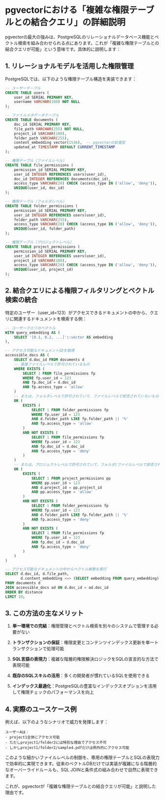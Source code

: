 # pgvectorにおける「複雑な権限テーブルとの結合クエリ」の詳細説明

pgvectorの最大の強みは、PostgreSQLのリレーショナルデータベース機能とベクトル検索を組み合わせられる点にあります。これが「複雑な権限テーブルとの結合クエリが可能」という意味です。具体的に説明します：

## 1. リレーショナルモデルを活用した権限管理

PostgreSQLでは、以下のような権限テーブル構造を実装できます：

```sql
-- ユーザーテーブル
CREATE TABLE users (
    user_id SERIAL PRIMARY KEY,
    username VARCHAR(100) NOT NULL
);

-- ファイルメタデータテーブル
CREATE TABLE documents (
    doc_id SERIAL PRIMARY KEY,
    file_path VARCHAR(255) NOT NULL,
    project_id VARCHAR(100),
    folder_path VARCHAR(255),
    content_embedding vector(1536),  -- pgvectorの拡張型
    updated_at TIMESTAMP DEFAULT CURRENT_TIMESTAMP
);

-- 権限テーブル（ファイルレベル）
CREATE TABLE file_permissions (
    permission_id SERIAL PRIMARY KEY,
    user_id INTEGER REFERENCES users(user_id),
    doc_id INTEGER REFERENCES documents(doc_id),
    access_type VARCHAR(20) CHECK (access_type IN ('allow', 'deny')),
    UNIQUE(user_id, doc_id)
);

-- 権限テーブル（フォルダレベル）
CREATE TABLE folder_permissions (
    permission_id SERIAL PRIMARY KEY,
    user_id INTEGER REFERENCES users(user_id),
    folder_path VARCHAR(255),
    access_type VARCHAR(20) CHECK (access_type IN ('allow', 'deny')),
    UNIQUE(user_id, folder_path)
);

-- 権限テーブル（プロジェクトレベル）
CREATE TABLE project_permissions (
    permission_id SERIAL PRIMARY KEY,
    user_id INTEGER REFERENCES users(user_id),
    project_id VARCHAR(100),
    access_type VARCHAR(20) CHECK (access_type IN ('allow', 'deny')),
    UNIQUE(user_id, project_id)
);
```

## 2. 結合クエリによる権限フィルタリングとベクトル検索の統合

特定のユーザー（user_id=123）がアクセスできるドキュメントの中から、クエリに関連するドキュメントを検索する例：

```sql
-- ユーザークエリのベクトル
WITH query_embedding AS (
    SELECT '[0.1, 0.2, ...]'::vector AS embedding
),

-- アクセス可能なドキュメントIDを取得
accessible_docs AS (
    SELECT d.doc_id FROM documents d
    -- 直接ファイルレベルで許可されているもの
    WHERE EXISTS (
        SELECT 1 FROM file_permissions fp 
        WHERE fp.user_id = 123 
        AND fp.doc_id = d.doc_id 
        AND fp.access_type = 'allow'
    )
    -- または、フォルダレベルで許可されていて、ファイルレベルで拒否されていないもの
    OR (
        EXISTS (
            SELECT 1 FROM folder_permissions fp 
            WHERE fp.user_id = 123 
            AND d.folder_path LIKE fp.folder_path || '%' 
            AND fp.access_type = 'allow'
        )
        AND NOT EXISTS (
            SELECT 1 FROM file_permissions fp 
            WHERE fp.user_id = 123 
            AND fp.doc_id = d.doc_id 
            AND fp.access_type = 'deny'
        )
    )
    -- または、プロジェクトレベルで許可されていて、フォルダ/ファイルレベルで拒否されていないもの
    OR (
        EXISTS (
            SELECT 1 FROM project_permissions pp 
            WHERE pp.user_id = 123 
            AND d.project_id = pp.project_id 
            AND pp.access_type = 'allow'
        )
        AND NOT EXISTS (
            SELECT 1 FROM folder_permissions fp 
            WHERE fp.user_id = 123 
            AND d.folder_path LIKE fp.folder_path || '%' 
            AND fp.access_type = 'deny'
        )
        AND NOT EXISTS (
            SELECT 1 FROM file_permissions fp 
            WHERE fp.user_id = 123 
            AND fp.doc_id = d.doc_id 
            AND fp.access_type = 'deny'
        )
    )
)

-- アクセス可能なドキュメントの中からベクトル検索を実行
SELECT d.doc_id, d.file_path, 
       d.content_embedding <=> (SELECT embedding FROM query_embedding) AS distance
FROM documents d
JOIN accessible_docs ad ON d.doc_id = ad.doc_id
ORDER BY distance
LIMIT 10;
```

## 3. この方法の主なメリット

1. **単一環境での完結**：権限管理とベクトル検索を別々のシステムで管理する必要がない

2. **トランザクションの保証**：権限変更とコンテンツインデックス更新を単一トランザクションで処理可能

3. **SQL言語の表現力**：複雑な階層的権限解決ロジックをSQLの宣言的な方法で表現可能

4. **既存のSQLスキルの活用**：多くの開発者が慣れているSQLを使用できる

5. **インデックス最適化**：PostgreSQLの豊富なインデックスオプションを活用して権限チェックのパフォーマンスを向上

## 4. 実際のユースケース例

例えば、以下のようなシナリオで威力を発揮します：

```
ユーザーAは：
- project1全体にアクセス可能
- ただしproject1/folder2には特別な理由でアクセス不可
- しかしproject1/folder2/sample4.pdfだけは例外的にアクセス可能
```

このような細かいファイルレベルの制御を、専用の権限テーブルとSQLの表現力で効率的に実現できます。従来のベクトルDBだけでは実装が複雑になる階層的なオーバーライドルールも、SQL JOINと条件式の組み合わせで自然に表現できます。

これが、pgvectorが「複雑な権限テーブルとの結合クエリが可能」と説明した理由です。